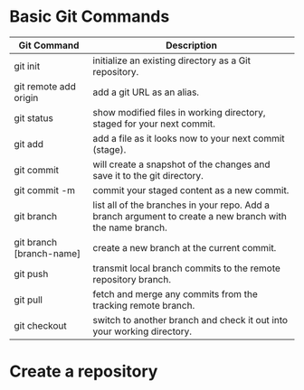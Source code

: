 # Basic Git Commands
| **Git Command**          | **Description**                                                                                           |
|--------------------------|-----------------------------------------------------------------------------------------------------------|
| git init                 | initialize an existing directory as a Git repository.                                                     |
| git remote add origin    | add a git URL as an alias.                                                                                |
| git status               | show modified files in working directory, staged for your next commit.                                    |
| git add                  | add a file as it looks now to your next commit (stage).                                                   |
| git commit               | will create a snapshot of the changes and save it to the git directory.                                   |
| git commit -m            | commit your staged content as a new commit.                                                               |
| git branch               | list all of the branches in your repo. Add a branch argument to create a new branch with the name branch. |
| git branch [branch-name] | create a new branch at the current commit.                                                                |
| git push                 | transmit local branch commits to the remote repository branch.                                            |
| git pull                 | fetch and merge any commits from the tracking remote branch.                                              |
| git checkout             | switch to another branch and check it out into your working directory.                                    |

# Create a repository

